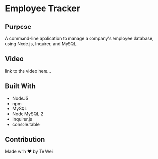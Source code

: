 # Employee Tracker

## Purpose
A command-line application to manage a company's employee database, using Node.js, Inquirer, and MySQL.

## Video
link to the video here...

## Built With
* NodeJS
* npm
* MySQL
* Node MySQL 2
* Inquirer.js
* console.table

## Contribution
Made with ❤️ by Te Wei
